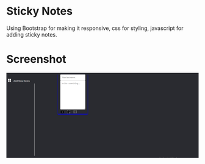# Sticky Notes

Using Bootstrap for making it responsive, css for styling, javascript for adding sticky notes.

# Screenshot

![alt text](https://github.com/Bharti-Parmar/Sticky-Notes/blob/master/Screenshot%20(3619).png)

